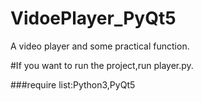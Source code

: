 # VidoePlayer_PyQt5
 A video player and some practical function.

#If you want to run the project,run player.py.

###require list:Python3,PyQt5

